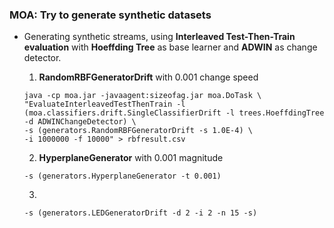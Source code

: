 ### MOA: Try to generate synthetic datasets

*  Generating synthetic streams, using **Interleaved Test-Then-Train evaluation** with **Hoeffding Tree** as base learner and 
**ADWIN** as change detector.

    1. **RandomRBFGeneratorDrift** with 0.001 change speed
    ```
    java -cp moa.jar -javaagent:sizeofag.jar moa.DoTask \
    "EvaluateInterleavedTestThenTrain -l (moa.classifiers.drift.SingleClassifierDrift -l trees.HoeffdingTree -d ADWINChangeDetector) \
    -s (generators.RandomRBFGeneratorDrift -s 1.0E-4) \
    -i 1000000 -f 10000" > rbfresult.csv
    ```
    2. **HyperplaneGenerator** with 0.001 magnitude
    
    ```
    -s (generators.HyperplaneGenerator -t 0.001)
    ```
    
    3.
    
    ```
    -s (generators.LEDGeneratorDrift -d 2 -i 2 -n 15 -s)
    ```